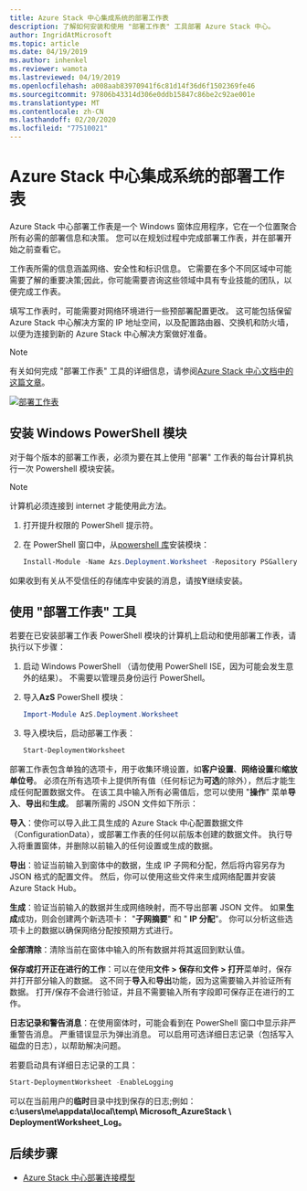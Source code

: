```yaml
---
title: Azure Stack 中心集成系统的部署工作表
description: 了解如何安装和使用 "部署工作表" 工具部署 Azure Stack 中心。
author: IngridAtMicrosoft
ms.topic: article
ms.date: 04/19/2019
ms.author: inhenkel
ms.reviewer: wamota
ms.lastreviewed: 04/19/2019
ms.openlocfilehash: a008aab83970941f6c81d14f36d6f1502369fe46
ms.sourcegitcommit: 97806b43314d306e0ddb15847c86be2c92ae001e
ms.translationtype: MT
ms.contentlocale: zh-CN
ms.lasthandoff: 02/20/2020
ms.locfileid: "77510021"
---
```

# <a name="deployment-worksheet-for-azure-stack-hub-integrated-systems"></a>Azure Stack 中心集成系统的部署工作表

Azure Stack 中心部署工作表是一个 Windows 窗体应用程序，它在一个位置聚合所有必需的部署信息和决策。 您可以在规划过程中完成部署工作表，并在部署开始之前查看它。

工作表所需的信息涵盖网络、安全性和标识信息。 它需要在多个不同区域中可能需要了解的重要决策;因此，你可能需要咨询这些领域中具有专业技能的团队，以便完成工作表。

填写工作表时，可能需要对网络环境进行一些预部署配置更改。 这可能包括保留 Azure Stack 中心解决方案的 IP 地址空间，以及配置路由器、交换机和防火墙，以便为连接到新的 Azure Stack 中心解决方案做好准备。

> [!NOTE]
> 有关如何完成 "部署工作表" 工具的详细信息，请参阅[Azure Stack 中心文档中的这篇文章](azure-stack-datacenter-integration.md)。

[![部署工作表](media/azure-stack-deployment-worksheet/depworksheet.png "部署工作表")](media/azure-stack-deployment-worksheet/depworksheet.png)

## <a name="installing-the-windows-powershell-module"></a>安装 Windows PowerShell 模块

对于每个版本的部署工作表，必须为要在其上使用 "部署" 工作表的每台计算机执行一次 Powershell 模块安装。

> [!NOTE]  
> 计算机必须连接到 internet 才能使用此方法。

1. 打开提升权限的 PowerShell 提示符。

2. 在 PowerShell 窗口中，从[powershell 库](https://www.powershellgallery.com/packages/Azs.Deployment.Worksheet/)安装模块：

   ```PowerShell
   Install-Module -Name Azs.Deployment.Worksheet -Repository PSGallery
   ```

如果收到有关从不受信任的存储库中安装的消息，请按**Y**继续安装。

## <a name="use-the-deployment-worksheet-tool"></a>使用 "部署工作表" 工具

若要在已安装部署工作表 PowerShell 模块的计算机上启动和使用部署工作表，请执行以下步骤：

1. 启动 Windows PowerShell （请勿使用 PowerShell ISE，因为可能会发生意外的结果）。 不需要以管理员身份运行 PowerShell。

2. 导入**AzS** PowerShell 模块：

   ```PowerShell
   Import-Module AzS.Deployment.Worksheet
   ```

3. 导入模块后，启动部署工作表：

   ```PowerShell
   Start-DeploymentWorksheet
   ```

部署工作表包含单独的选项卡，用于收集环境设置，如**客户设置**、**网络设置**和**缩放单位号**。 必须在所有选项卡上提供所有值（任何标记为**可选**的除外），然后才能生成任何配置数据文件。 在该工具中输入所有必需值后，您可以使用 "**操作**" 菜单**导入**、**导出**和**生成**。 部署所需的 JSON 文件如下所示：

**导入**：使你可以导入此工具生成的 Azure Stack 中心配置数据文件（ConfigurationData），或部署工作表的任何以前版本创建的数据文件。 执行导入将重置窗体，并删除以前输入的任何设置或生成的数据。

**导出**：验证当前输入到窗体中的数据，生成 IP 子网和分配，然后将内容另存为 JSON 格式的配置文件。 然后，你可以使用这些文件来生成网络配置并安装 Azure Stack Hub。

**生成**：验证当前输入的数据并生成网络映射，而不导出部署 JSON 文件。 如果**生成**成功，则会创建两个新选项卡： "**子网摘要**" 和 " **IP 分配**"。 你可以分析这些选项卡上的数据以确保网络分配按预期方式进行。

**全部清除**：清除当前在窗体中输入的所有数据并将其返回到默认值。

**保存或打开正在进行的工作**：可以在使用**文件 > 保存**和**文件 > 打开**菜单时，保存并打开部分输入的数据。 这不同于**导入**和**导出**功能，因为这需要输入并验证所有数据。 打开/保存不会进行验证，并且不需要输入所有字段即可保存正在进行的工作。

**日志记录和警告消息**：在使用窗体时，可能会看到在 PowerShell 窗口中显示非严重警告消息。 严重错误显示为弹出消息。 可以启用可选详细日志记录（包括写入磁盘的日志），以帮助解决问题。

若要启动具有详细日志记录的工具：

   ```PowerShell
   Start-DeploymentWorksheet -EnableLogging
   ```

可以在当前用户的**临时**目录中找到保存的日志;例如： **c:\users\me\appdata\local\temp\ Microsoft_AzureStack \ DeploymentWorksheet_Log。**

## <a name="next-steps"></a>后续步骤

* [Azure Stack 中心部署连接模型](azure-stack-connection-models.md)
